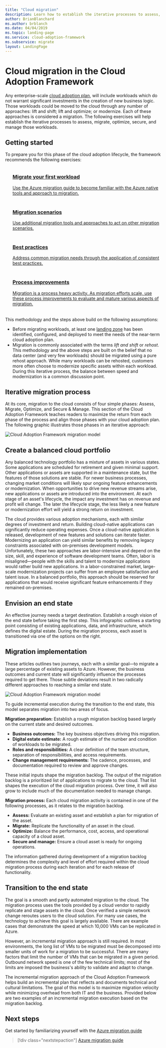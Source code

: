 ```yaml
---
title: "Cloud migration"
description: Learn how to establish the iterative processes to assess, migrate, optimize, secure, and manage the workloads you want to migrate to the cloud.
author: BrianBlanchard
ms.author: brblanch
ms.date: 04/04/2019
ms.topic: landing-page
ms.service: cloud-adoption-framework
ms.subservice: migrate
layout: LandingPage
---
```


# Cloud migration in the Cloud Adoption Framework

Any enterprise-scale [cloud adoption plan](../plan/index.md), will include workloads which do not warrant significant investments in the creation of new business logic. Those workloads could be moved to the cloud through any number of approaches: lift and shift; lift and optimize; or modernize. Each of these approaches is considered a migration. The following exercises will help establish the iterative processes to assess, migrate, optimize, secure, and manage those workloads.

## Getting started

To prepare you for this phase of the cloud adoption lifecycle, the framework recommends the following exercises:

<!-- markdownlint-disable MD033 -->
<ul class="panelContent cardsF">
    <li style="display: flex; flex-direction: column;">
        <a href="./azure-migration-guide/index.md">
            <div class="cardSize">
                <div class="cardPadding" style="padding-bottom:10px;">
                    <div class="card" style="padding-bottom:10px;">
                        <div class="cardImageOuter">
                            <div class="cardImage">
                                <img alt="" src="../_images/icons/1.png" data-linktype="external">
                            </div>
                        </div>
                        <div class="cardText" style="padding-left:0px;">
                            <h3>Migrate your first workload</h3>
                        Use the Azure migration guide to become familiar with the Azure native tools and approach to migration.
                        </div>
                    </div>
                </div>
            </div>
        </a>
    </li>
    <li style="display: flex; flex-direction: column;">
        <a href="./expanded-scope/index.md">
            <div class="cardSize">
                <div class="cardPadding" style="padding-bottom:10px;">
                    <div class="card" style="padding-bottom:10px;">
                        <div class="cardImageOuter">
                            <div class="cardImage">
                                <img alt="" src="../_images/icons/2.png" data-linktype="external">
                            </div>
                        </div>
                        <div class="cardText" style="padding-left:0px;">
                            <h3>Migration scenarios</h3>
                            Use additional migration tools and approaches to act on other migration scenarios.
                        </div>
                    </div>
                </div>
            </div>
        </a>
    </li>
    <li style="display: flex; flex-direction: column;">
        <a href="./azure-best-practices/index.md">
            <div class="cardSize">
                <div class="cardPadding" style="padding-bottom:10px;">
                    <div class="card" style="padding-bottom:10px;">
                        <div class="cardImageOuter">
                            <div class="cardImage">
                                <img alt="" src="../_images/icons/3.png" data-linktype="external">
                            </div>
                        </div>
                        <div class="cardText" style="padding-left:0px;">
                            <h3>Best practices</h3>
                            Address common migration needs through the application of consistent best practices.
                        </div>
                    </div>
                </div>
            </div>
        </a>
    </li>
    <li style="display: flex; flex-direction: column;">
        <a href="./migration-considerations/index.md">
            <div class="cardSize">
                <div class="cardPadding" style="padding-bottom:10px;">
                    <div class="card" style="padding-bottom:10px;">
                        <div class="cardImageOuter">
                            <div class="cardImage">
                                <img alt="" src="../_images/icons/4.png" data-linktype="external">
                            </div>
                        </div>
                        <div class="cardText" style="padding-left:0px;">
                            <h3>Process improvements</h3>
                            Migration is a process heavy activity. As migration efforts scale, use these process improvements to evaluate and mature various aspects of migration.
                        </div>
                    </div>
                </div>
            </div>
        </a>
    </li>
</ul>
<!-- markdownlint-enable MD033 -->

This methodology and the steps above build on the following assumptions:

- Before migrating workloads, at least one [landing zone](../ready/index.md) has been identified, configured, and deployed to meet the needs of the near-term cloud adoption plan.
- Migration is commonly associated with the terms _lift and shift_ or _rehost_. This methodology and the above steps are built on the belief that no data center (and very few workloads) should be migrated using a pure rehost approach. While many workloads can be rehosted, customers more often choose to modernize specific assets within each workload. During this iterative process, the balance between speed and modernization is a common discussion point.

## Iterative migration process

At its core, migration to the cloud consists of four simple phases: Assess, Migrate, Optimize, and Secure & Manage. This section of the Cloud Adoption Framework teaches readers to maximize the return from each phase of the process and align those phases with your cloud adoption plan. The following graphic illustrates those phases in an iterative approach:

![Cloud Adoption Framework migration model](../_images/migrate/methodology.png)

## Create a balanced cloud portfolio

Any balanced technology portfolio has a mixture of assets in various states. Some applications are scheduled for retirement and given minimal support. Other applications or assets are supported in a maintenance state, but the features of those solutions are stable. For newer business processes, changing market conditions will likely spur ongoing feature enhancements or modernization. When opportunities to drive new revenue streams arise, new applications or assets are introduced into the environment. At each stage of an asset's lifecycle, the impact any investment has on revenue and profit will change. The later the lifecycle stage, the less likely a new feature or modernization effort will yield a strong return on investment.

The cloud provides various adoption mechanisms, each with similar degrees of investment and return. Building cloud-native applications can significantly reduce operating expenses. Once a cloud-native application is released, development of new features and solutions can iterate faster. Modernizing an application can yield similar benefits by removing legacy constraints associated with on-premises development models. Unfortunately, these two approaches are labor-intensive and depend on the size, skill, and experience of software development teams. Often, labor is misaligned&mdash;people with the skills and talent to modernize applications would rather build new applications. In a labor-constrained market, large-scale modernization projects can suffer from an employee satisfaction and talent issue. In a balanced portfolio, this approach should be reserved for applications that would receive significant feature enhancements if they remained on-premises.

## Envision an end state

An effective journey needs a target destination. Establish a rough vision of the end state before taking the first step. This infographic outlines a starting point consisting of existing applications, data, and infrastructure, which defines the digital estate. During the migration process, each asset is transitioned via one of the options on the right.

## Migration implementation

These articles outlines two journeys, each with a similar goal&mdash;to migrate a large percentage of existing assets to Azure. However, the business outcomes and current state will significantly influence the processes required to get there. Those subtle deviations result in two radically different approaches to reaching a similar end state.

![Cloud Adoption Framework migration model](../_images/migrate/methodology.png)

To guide incremental execution during the transition to the end state, this model separates migration into two areas of focus.

**Migration preparation:** Establish a rough migration backlog based largely on the current state and desired outcomes.

- **Business outcomes:** The key business objectives driving this migration.
- **Digital estate estimate:** A rough estimate of the number and condition of workloads to be migrated.
- **Roles and responsibilities:** A clear definition of the team structure, separation of responsibilities, and access requirements.
- **Change management requirements:** The cadence, processes, and documentation required to review and approve changes.

These initial inputs shape the migration backlog. The output of the migration backlog is a prioritized list of applications to migrate to the cloud. That list shapes the execution of the cloud migration process. Over time, it will also grow to include much of the documentation needed to manage change.

**Migration process:** Each cloud migration activity is contained in one of the following processes, as it relates to the migration backlog.

- **Assess:** Evaluate an existing asset and establish a plan for migration of the asset.
- **Migrate:** Replicate the functionality of an asset in the cloud.
- **Optimize:** Balance the performance, cost, access, and operational capacity of a cloud asset.
- **Secure and manage:** Ensure a cloud asset is ready for ongoing operations.

The information gathered during development of a migration backlog determines the complexity and level of effort required within the cloud migration process during each iteration and for each release of functionality.

## Transition to the end state

The goal is a smooth and partly automated migration to the cloud. The migration process uses the tools provided by a cloud vendor to rapidly replicate and stage assets in the cloud. Once verified a simple network change reroutes users to the cloud solution. For many use cases, the technology to achieve this goal is largely available. There are example cases that demonstrate the speed at which 10,000 VMs can be replicated in Azure.

However, an incremental migration approach is still required. In most environments, the long list of VMs to be migrated must be decomposed into smaller units of work for a migration to be successful. There are many factors that limit the number of VMs that can be migrated in a given period. Outbound network speed is one of the few technical limits; most of the limits are imposed the business's ability to validate and adapt to change.

The incremental migration approach of the Cloud Adoption Framework helps build an incremental plan that reflects and documents technical and cultural limitations. The goal of this model is to maximize migration velocity while minimizing overhead from both IT and the business. Provided below are two examples of an incremental migration execution based on the migration backlog.

## Next steps

Get started by familiarizing yourself with the [Azure migration guide](./azure-migration-guide/index.md)

> [!div class="nextstepaction"]
> [Azure migration guide](./azure-migration-guide/index.md)
